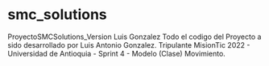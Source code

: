 # smc_solutions
ProyectoSMCSolutions_Version Luis Gonzalez
Todo el codigo del Proyecto a sido desarrollado por Luis Antonio Gonzalez.
Tripulante MisionTic 2022 - Universidad de Antioquia - Sprint 4 - Modelo (Clase) Movimiento.
